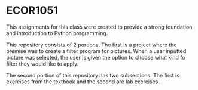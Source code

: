 # ECOR1051

This assignments for this class were created to provide a strong foundation and introduction to Python programming. 

This repository consists of 2 portions. 
The first is a project where the premise was to create a filter program for pictures. When a user inputted picture was selected, the user is given the option to choose what kind fo filter they would like to apply. 

The second portion of this repository has two subsections. The first is exercises from the textbook and the second are lab exercises.
